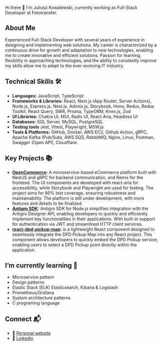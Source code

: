 Hi there 👋 I'm Juliusz Kowalewski, currently working as Full-Stack Developer at Fototransfer.

## About Me
Experienced Full-Stack Developer with several years of experience in designing and implementing web solutions. My career is characterized by a continuous drive for growth and adaptation to new technologies, enabling me to create innovative and efficient solutions. Passion for learning, flexibility in approaching technologies, and the ability to constantly improve my skills allow me to adapt to the ever-evolving IT industry.

## Technical Skills 🛠️
- **Languages:** JavaScript, TypeScript
- **Frameworks & Libraries:** React, Next.js (App Router, Server Actions), Node.js, Express.js, Nest.js. Adonis.js, Storybook, Hono, Redux, Redux Toolkit, React Query, SWR, Prisma, TypeORM, Knex.js, Zod
- **UI Libraries:** Chakra UI, MUI, Radix UI, React Aria, Headless UI
- **Databases:** SQL Server, MySQL, PostgreSQL
- **Testing tools** Jest, Vitest, Playwright, MSW.js
- **Tools & Platforms:** GitHub, Docker, AWS EC2, Github Action, gRPC, Apache Kafka (Pub/Sub), AWS SQS, RabbitMQ, Nginx, Linux, Postman, Swagger (Open API), Cloudflare.

## Key Projects 📚
- **[OpenCommerce](https://github.com/Imunal/open-commerce):** A microservice-based eCommerce platform built with NestJS and gRPC for backend communication, and Remix for the frontend. The UI components are developed with react-aria for accessibility, while Storybook and Playwright are used for testing. The project aims for 80% test coverage, ensuring robustness and maintainability. The platform is still under development, with more features and details to be finalized.
- **[Antigro SDK](https://github.com/Imunal/antigro-sdk):** Antigro SDK for Node.js simplifies integration with the Antigro Designer API, enabling developers to quickly and efficiently implement key functionalities in their applications. With built-in support for authentication via JWT and streamlined HTTP client services.
- **[react-dpd-pickup-map](https://github.com/Imunal/react-dpd-pickup-map):** is a lightweight React component designed to seamlessly integrate the DPD Pickup Map into any React project. This component allows developers to quickly embed the DPD Pickup service, enabling users to select a DPD Pickup point directly within the application.

## I’m currently learning 🌱
- Microservice pattern
- Design patterns
- Elastic Stack (ELK) Elasticsearch, Kibana & Logstash
- Prometheus/Grafana
- System architecture patterns
- C programing language

## Connect  📬
- 🔗 [Personal website](https://kowalewsky.dev/)
- 🔗 [Linkedin](https://www.linkedin.com/in/juliusz-kowalewski-657856179/)

<!--
**Imunal/Imunal** is a ✨ _special_ ✨ repository because its `README.md` (this file) appears on your GitHub profile.

Here are some ideas to get you started:

- 🔭 I’m currently working on ...
- 🌱 I’m currently learning ...
- 👯 I’m looking to collaborate on ...
- 🤔 I’m looking for help with ...
- 💬 Ask me about ...
- 📫 How to reach me: ...
- 😄 Pronouns: ...
- ⚡ Fun fact: ...
-->

